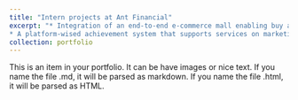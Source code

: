 ```yaml
---
title: "Intern projects at Ant Financial"
excerpt: "* Integration of an end-to-end e-commerce mall enabling buy and refund with reward points<br>
* A platform-wised achievement system that supports services on marketing pages<br/><img src='/images/internproject1.jpg' width='216' height='468'>"
collection: portfolio
---
```


This is an item in your portfolio. It can be have images or nice text. If you name the file .md, it will be parsed as markdown. If you name the file .html, it will be parsed as HTML. 
